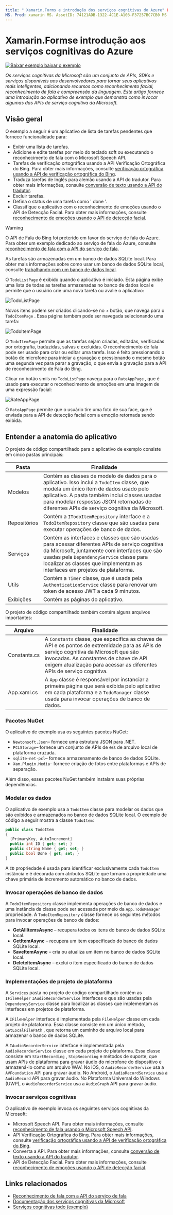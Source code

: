 ```yaml
---
title: " Xamarin.Forms e introdução dos serviços cognitivas do Azure" Descrição: "Este artigo fornece uma introdução a um aplicativo de exemplo que demonstra como invocar algumas das APIs de serviço cognitiva da Microsoft."
MS. Prod: xamarin MS. AssetID: 74121ADB-1322-4C1E-A103-F37257BC7CB0 MS. Technology: xamarin-Forms autor: davidbritch MS. Author: dabritch MS. Date: 02/08/2017 no-loc: [ Xamarin.Forms , Xamarin.Essentials ]
---
```


# <a name="xamarinforms-and-azure-cognitive-services-introduction"></a>Xamarin.Formse introdução aos serviços cognitivas do Azure

[![Baixar exemplo ](~/media/shared/download.png) baixar o exemplo](https://docs.microsoft.com/samples/xamarin/xamarin-forms-samples/webservices-todocognitiveservices)

_Os serviços cognitivas da Microsoft são um conjunto de APIs, SDKs e serviços disponíveis aos desenvolvedores para tornar seus aplicativos mais inteligentes, adicionando recursos como reconhecimento facial, reconhecimento de fala e compreensão da linguagem. Este artigo fornece uma introdução ao aplicativo de exemplo que demonstra como invocar algumas das APIs de serviço cognitiva da Microsoft._

## <a name="overview"></a>Visão geral

O exemplo a seguir é um aplicativo de lista de tarefas pendentes que fornece funcionalidade para:

- Exibir uma lista de tarefas.
- Adicione e edite tarefas por meio do teclado soft ou executando o reconhecimento de fala com o Microsoft Speech API.
- Tarefas de verificação ortográfica usando a API Verificação Ortográfica do Bing. Para obter mais informações, consulte [verificação ortográfica usando a API de verificação ortográfica do Bing](spell-check.md).
- Traduza tarefas de Inglês para alemão usando a API do tradutor. Para obter mais informações, consulte [conversão de texto usando a API do tradutor](text-translation.md).
- Excluir tarefas.
- Defina o status de uma tarefa como ' done '.
- Classifique o aplicativo com o reconhecimento de emoções usando o API de Detecção Facial. Para obter mais informações, consulte [reconhecimento de emoções usando o API de detecção facial](emotion-recognition.md).

> [!WARNING]
> O API de Fala do Bing foi preterido em favor do serviço de fala do Azure. Para obter um exemplo dedicado ao serviço de fala do Azure, consulte [reconhecimento de fala com a API do serviço de fala](~/xamarin-forms/data-cloud/azure-cognitive-services/speech-recognition.md).

As tarefas são armazenadas em um banco de dados SQLite local. Para obter mais informações sobre como usar um banco de dados SQLite local, consulte [trabalhando com um banco de dados local](~/xamarin-forms/data-cloud/data/databases.md).

O `TodoListPage` é exibido quando o aplicativo é iniciado. Esta página exibe uma lista de todas as tarefas armazenadas no banco de dados local e permite que o usuário crie uma nova tarefa ou avalie o aplicativo:

![](introduction-images/sample-application-1.png "TodoListPage")

Novos itens podem ser criados clicando-se no *+* botão, que navega para o `TodoItemPage` . Essa página também pode ser navegada selecionando uma tarefa:

![](introduction-images/sample-application-2.png "TodoItemPage")

O `TodoItemPage` permite que as tarefas sejam criadas, editadas, verificadas por ortografia, traduzidas, salvas e excluídas. O reconhecimento de fala pode ser usado para criar ou editar uma tarefa. Isso é feito pressionando o botão de microfone para iniciar a gravação e pressionando o mesmo botão uma segunda vez para parar a gravação, o que envia a gravação para a API de reconhecimento de Fala do Bing.

Clicar no botão smils no `TodoListPage` navega para o `RateAppPage` , que é usado para executar o reconhecimento de emoções em uma imagem de uma expressão facial:

![](introduction-images/sample-application-3.png "RateAppPage")

O `RateAppPage` permite que o usuário tire uma foto de sua face, que é enviada para a API de detecção facial com a emoção retornada sendo exibida.

## <a name="understand-the-application-anatomy"></a>Entender a anatomia do aplicativo

O projeto de código compartilhado para o aplicativo de exemplo consiste em cinco pastas principais:

|Pasta|Finalidade|
|--- |--- |
|Modelos|Contém as classes de modelo de dados para o aplicativo. Isso inclui a `TodoItem` classe, que modela um único item de dados usado pelo aplicativo. A pasta também inclui classes usadas para modelar respostas JSON retornadas de diferentes APIs de serviço cognitiva da Microsoft.|
|Repositórios|Contém a `ITodoItemRepository` interface e a `TodoItemRepository` classe que são usadas para executar operações de banco de dados.|
|Serviços|Contém as interfaces e classes que são usadas para acessar diferentes APIs de serviço cognitiva da Microsoft, juntamente com interfaces que são usadas pela `DependencyService` classe para localizar as classes que implementam as interfaces em projetos de plataforma.|
|Utils|Contém a `Timer` classe, que é usada pela `AuthenticationService` classe para renovar um token de acesso JWT a cada 9 minutos.|
|Exibições|Contém as páginas do aplicativo.|

O projeto de código compartilhado também contém alguns arquivos importantes:

|Arquivo|Finalidade|
|--- |--- |
|Constants.cs|A `Constants` classe, que especifica as chaves de API e os pontos de extremidade para as APIs de serviço cognitiva da Microsoft que são invocadas. As constantes de chave de API exigem atualização para acessar as diferentes APIs de serviço cognitiva.|
|App.xaml.cs|A `App` classe é responsável por instanciar a primeira página que será exibida pelo aplicativo em cada plataforma e a `TodoManager` classe usada para invocar operações de banco de dados.|

### <a name="nuget-packages"></a>Pacotes NuGet

O aplicativo de exemplo usa os seguintes pacotes NuGet:

- `Newtonsoft.Json`– fornece uma estrutura JSON para .NET.
- `PCLStorage`– fornece um conjunto de APIs de e/s de arquivo local de plataforma cruzada.
- `sqlite-net-pcl`– fornece armazenamento de banco de dados SQLite.
- `Xam.Plugin.Media`– fornece criação de fotos entre plataformas e APIs de separação.

Além disso, esses pacotes NuGet também instalam suas próprias dependências.

### <a name="model-the-data"></a>Modelar os dados

O aplicativo de exemplo usa a `TodoItem` classe para modelar os dados que são exibidos e armazenados no banco de dados SQLite local. O exemplo de código a seguir mostra a classe `TodoItem`:

```csharp
public class TodoItem
{
  [PrimaryKey, AutoIncrement]
  public int ID { get; set; }
  public string Name { get; set; }
  public bool Done { get; set; }
}
```

A `ID` propriedade é usada para identificar exclusivamente cada `TodoItem` instância e é decorada com atributos SQLite que tornam a propriedade uma chave primária de incremento automático no banco de dados.

### <a name="invoke-database-operations"></a>Invocar operações de banco de dados

A `TodoItemRepository` classe implementa operações de banco de dados e uma instância da classe pode ser acessada por meio da `App.TodoManager` propriedade. A `TodoItemRepository` classe fornece os seguintes métodos para invocar operações de banco de dados:

- **GetAllItemsAsync** – recupera todos os itens do banco de dados SQLite local.
- **GetItemAsync** – recupera um item especificado do banco de dados SQLite local.
- **SaveItemAsync** – cria ou atualiza um item no banco de dados SQLite local.
- **DeleteItemAsync** – exclui o item especificado do banco de dados SQLite local.

### <a name="platform-project-implementations"></a>Implementações de projeto de plataforma

A `Services` pasta no projeto de código compartilhado contém as `IFileHelper` `IAudioRecorderService` interfaces e que são usadas pela `DependencyService` classe para localizar as classes que implementam as interfaces em projetos de plataforma.

A `IFileHelper` interface é implementada pela `FileHelper` classe em cada projeto de plataforma. Essa classe consiste em um único método, `GetLocalFilePath` , que retorna um caminho de arquivo local para armazenar o banco de dados SQLite.

A `IAudioRecorderService` interface é implementada pela `AudioRecorderService` classe em cada projeto de plataforma. Essa classe consiste em `StartRecording` , `StopRecording` e métodos de suporte, que usam APIs de plataforma para gravar áudio do microfone do dispositivo e armazená-lo como um arquivo WAV. No iOS, o `AudioRecorderService` usa a `AVFoundation` API para gravar áudio. No Android, o `AudioRecordService` usa a `AudioRecord` API para gravar áudio. No Plataforma Universal do Windows (UWP), o `AudioRecorderService` usa a `AudioGraph` API para gravar áudio.

### <a name="invoke-cognitive-services"></a>Invocar serviços cognitivas

O aplicativo de exemplo invoca os seguintes serviços cognitivas da Microsoft:

- Microsoft Speech API. Para obter mais informações, consulte [reconhecimento de fala usando o Microsoft Speech API](speech-recognition.md).
- API Verificação Ortográfica do Bing. Para obter mais informações, consulte [verificação ortográfica usando a API de verificação ortográfica do Bing](spell-check.md).
- Converta a API. Para obter mais informações, consulte [conversão de texto usando a API do tradutor](text-translation.md).
- API de Detecção Facial. Para obter mais informações, consulte [reconhecimento de emoções usando o API de detecção facial](emotion-recognition.md).

## <a name="related-links"></a>Links relacionados

- [Reconhecimento de fala com a API do serviço de fala](~/xamarin-forms/data-cloud/azure-cognitive-services/speech-recognition.md)
- [Documentação dos serviços cognitivas da Microsoft](https://www.microsoft.com/cognitive-services/documentation)
- [Serviços cognitivas todo (exemplo)](https://docs.microsoft.com/samples/xamarin/xamarin-forms-samples/webservices-todocognitiveservices)
